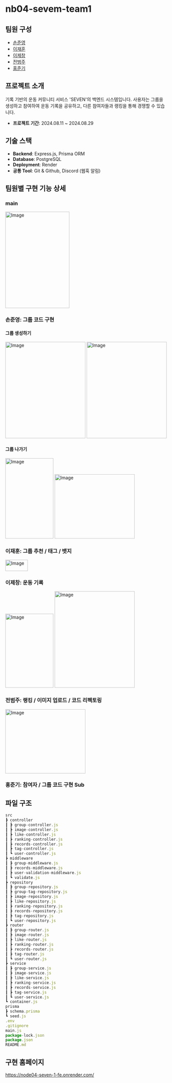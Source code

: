 # nb04-sevem-team1

## 팀원 구성

- [손준영](https://github.com/proteiin)
- [이재훈](https://github.com/jaehoon21)
- [이제창](https://github.com/Jerang2)
- [전범주](https://github.com/intwocave)
- [홍준기](https://github.com/InsipidPie1229)

## 프로젝트 소개

기록 기반의 운동 커뮤니티 서비스 'SEVEN'의 백엔드 시스템입니다. 사용자는 그룹을 생성하고 참여하여 운동 기록을 공유하고, 다른 참여자들과 랭킹을 통해 경쟁할 수 있습니다.

- **프로젝트 기간**: 2024.08.11 ~ 2024.08.29

## 기술 스택

- **Backend**: Express.js, Prisma ORM
- **Database**: PostgreSQL
- **Deployment**: Render
- **공통 Tool**: Git & Github, Discord (웹훅 알림)

## 팀원별 구현 기능 상세
### main
<img width="200" height="300" alt="Image" src="https://github.com/user-attachments/assets/697c8edd-117c-483b-8fa8-c8cce76398f4" />


### 손준영: 그룹 코드 구현
#### 그룹 생성하기
<img width="250" height="300" alt="Image" src="https://github.com/user-attachments/assets/107dea1e-7a11-4da2-8f89-2325e35f505a" />
<img width="250" height="300" alt="Image" src="https://github.com/user-attachments/assets/c5aeb077-4c28-4bec-a4e5-54a524c714db" />

#### 그룹 나가기
<img width="150" height="250" alt="Image" src="https://github.com/user-attachments/assets/ae6fe2d8-7c2e-4db6-8689-673e3fa5db3b" />
<img width="250" height="200" alt="Image" src="https://github.com/user-attachments/assets/c33a37ff-e6c5-45e6-ac72-5b4251157d62" />


### 이재훈: 그룹 추천 / 태그 / 뱃지
<img width="70" height="35" alt="Image" src="https://github.com/user-attachments/assets/66a31b41-475a-4e1d-a25e-63b9f7a43d4e" />

### 이제창: 운동 기록
<img width="150" height="230" alt="Image" src="https://github.com/user-attachments/assets/4fe1b069-9c2f-44f8-abd4-5158f12d4dad" />

<img width="250" height="300" alt="Image" src="https://github.com/user-attachments/assets/67a676d5-275c-4959-a368-ae4d86547773" />

### 전범주: 랭킹 / 이미지 업로드 / 코드 리펙토링
<img width="250" height="200" alt="Image" src="https://github.com/user-attachments/assets/56a7f5fb-9349-4233-919a-03bbf9896708" />

### 홍준기: 참여자 / 그룹 코드 구현 Sub












## 파일 구조

```jsx
src
┣ controller
┃ ┣ group-controller.js
┃ ┣ image-controller.js
┃ ┣ like-controller.js
┃ ┣ ranking-controller.js
┃ ┣ records-controller.js
┃ ┣ tag-controller.js
┃ ┗ user-controller.js
┣ middleware
┃ ┣ group-middleware.js
┃ ┣ records-middleware.js
┃ ┣ user-validation-middleware.js
┃ ┗ validate.js
┣ repository
┃ ┣ group-repository.js
┃ ┣ group-tag-repository.js
┃ ┣ image-repository.js
┃ ┣ like-repository.js
┃ ┣ ranking-repository.js
┃ ┣ records-repository.js
┃ ┣ tag-repository.js
┃ ┗ user-repository.js
┣ router
┃ ┣ group-router.js
┃ ┣ image-router.js
┃ ┣ like-router.js
┃ ┣ ranking-router.js
┃ ┣ records-router.js
┃ ┣ tag-router.js
┃ ┗ user-router.js
┣ service
┃ ┣ group-service.js
┃ ┣ image-service.js
┃ ┣ like-service.js
┃ ┣ ranking-service.js
┃ ┣ records-service.js
┃ ┣ tag-service.js
┃ ┗ user-service.js
┗ container.js
prisma
┣ schema.prisma
┗ seed.js
.env
.gitignore
main.js
package-lock.json
package.json
README.md
```

## 구현 홈페이지

https://node04-seven-1-fe.onrender.com/




